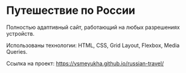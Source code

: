 # Путешествие по России

Полностью адаптивный сайт, работающий на любых разрешениях устройств. 

Использованы технологии: HTML, CSS, Grid Layout, Flexbox, Media Queries. 

Ссылка на проект: https://vsmeyukha.github.io/russian-travel/

